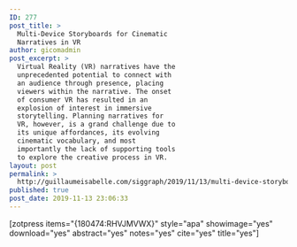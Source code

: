 ```yaml
---
ID: 277
post_title: >
  Multi-Device Storyboards for Cinematic
  Narratives in VR
author: gicomadmin
post_excerpt: >
  Virtual Reality (VR) narratives have the
  unprecedented potential to connect with
  an audience through presence, placing
  viewers within the narrative. The onset
  of consumer VR has resulted in an
  explosion of interest in immersive
  storytelling. Planning narratives for
  VR, however, is a grand challenge due to
  its unique affordances, its evolving
  cinematic vocabulary, and most
  importantly the lack of supporting tools
  to explore the creative process in VR.
layout: post
permalink: >
  http://guillaumeisabelle.com/siggraph/2019/11/13/multi-device-storyboards-for-cinematic-narratives-in-vr/
published: true
post_date: 2019-11-13 23:06:33
---
```

<!-- wp:paragraph -->



<!-- /wp:paragraph -->

<!-- wp:shortcode --> [zotpress items="{180474:RHVJMVWX}" style="apa" showimage="yes" download="yes" abstract="yes" notes="yes" cite="yes" title="yes"] 

<!-- /wp:shortcode -->